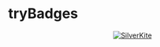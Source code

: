 # tryBadges
<p align="center">
    <a href="https://engineering.linkedin.com/blog/2021/greykite--a-flexible--intuitive--and-fast-forecasting-library">
        <img src="https://img.shields.io/badge/LinkedIn-0077B5?style=for-the-badge&logo=linkedin&logoColor=white"
            alt="SilverKite"></a>
</p>
